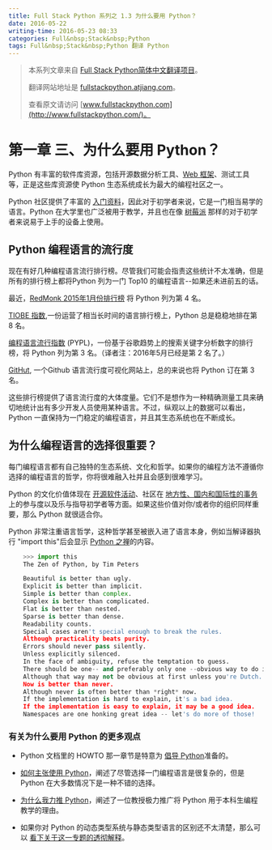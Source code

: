```yaml
---
title: Full Stack Python 系列之 1.3 为什么要用 Python？
date: 2016-05-22
writing-time: 2016-05-23 08:33
categories: Full&nbsp;Stack&nbsp;Python
tags: Full&nbsp;Stack&nbsp;Python 翻译 Python
---
```


> 本系列文章来自 [Full Stack Python简体中文翻译项目](https://github.com/haiiiiiyun/fullstackpython.cn)。
>
> 翻译网站地址是 [fullstackpython.atjiang.com](http://fullstackpython.atjiang.com)。
>
> 查看原文请访问 [www.fullstackpython.com](http://www.fullstackpython.com/)。

# 第一章 三、为什么要用 Python？

Python 有丰富的软件库资源，包括开源数据分析工具、[Web 框架](http://fullstackpython.atjiang.com/web-frameworks.html)、测试工具等，正是这些库资源使 Python 生态系统成长为最大的编程社区之一。

Python 社区提供了丰富的 [入门资料](http://fullstackpython.atjiang.com/best-python-resources.html)，因此对于初学者来说，它是一门相当易学的语言。Python 在大学里也广泛被用于教学，并且也在像 [树莓派](http://www.raspberrypi.org/) 那样的对于初学者来说易于上手的设备上使用。


## Python 编程语言的流行度

现在有好几种编程语言流行排行榜。尽管我们可能会指责这些统计不太准确，但是所有的排行榜上都将Python 列为一门 Top10 的编程语言--如果还未进前五的话。

最近，[RedMonk 2015年1月份排行榜](http://redmonk.com/sogrady/2015/01/14/language-rankings-1-15/) 将 Python 列为第 4 名。

[TIOBE 指数](http://www.tiobe.com/index.php/content/paperinfo/tpci/index.html),一份运营了相当长时间的语言排行榜上，Python 总是稳稳地排在第 8 名。

[编程语言流行指数](http://pypl.github.io/PYPL.html) (PYPL)，一份基于谷歌趋势上的搜索关键字分析数字的排行榜，将 Python 列为第 3 名。（译者注：2016年5月已经是第 2 名了。）

[GitHut](http://githut.info/), 一个Github 语言流行度可视化网站上，总的来说也将 Python 订在第 3 名。

这些排行榜提供了语言流行度的大体度量。它们不是想作为一种精确测量工具来确切地统计出有多少开发人员使用某种语言。不过，纵观以上的数据可以看出， Python 一直保持为一门稳定的编程语言，并且其生态系统也在不断成长。

## 为什么编程语言的选择很重要？

每门编程语言都有自己独特的生态系统、文化和哲学。如果你的编程方法不遵循你选择的编程语言的哲学，你将很难融入社并且会感到很难学习。

Python 的文化价值体现在 [开源软件活动](https://github.com/trending?l=python&since=monthly)、社区在 [地方性、国内和国际性的事务](http://www.pycon.org/) 上的参与度以及乐与指导初学者等方面。如果这些价值对你/或者你的组织同样重要，那么 Python 就很适合你。

Python 非常注重语言哲学，这种哲学甚至被嵌入进了语言本身，例如当解译器执行 "import this"后会显示 [Python 之禅](https://www.python.org/dev/peps/pep-0020/)的内容。

```python
    >>> import this
    The Zen of Python, by Tim Peters

    Beautiful is better than ugly.
    Explicit is better than implicit.
    Simple is better than complex.
    Complex is better than complicated.
    Flat is better than nested.
    Sparse is better than dense.
    Readability counts.
    Special cases aren't special enough to break the rules.
    Although practicality beats purity.
    Errors should never pass silently.
    Unless explicitly silenced.
    In the face of ambiguity, refuse the temptation to guess.
    There should be one-- and preferably only one --obvious way to do it.
    Although that way may not be obvious at first unless you're Dutch.
    Now is better than never.
    Although never is often better than *right* now.
    If the implementation is hard to explain, it's a bad idea.
    If the implementation is easy to explain, it may be a good idea.
    Namespaces are one honking great idea -- let's do more of those!
```

### 有关为什么要用 Python 的更多观点

* Python 文档里的 HOWTO 那一章节是特意为 [倡导 Python](https://docs.python.org/2/howto/advocacy.html)准备的。

* [如何主张使用 Python](http://nothingbutsnark.svbtle.com/how-to-argue-for-pythons-use)，阐述了尽管选择一门编程语言是很复杂的，但是 Python 在大多数情况下是一种不错的选择。

* [为什么我力推 Python](http://lorenabarba.com/blog/why-i-push-for-python/)，阐述了一位教授极力推广将 Python 用于本科生编程教学的理由。

* 如果你对 Python 的动态类型系统与静态类型语言的区别还不太清楚，那么可以 [看下关于这一专题的透彻解释](http://blogs.perl.org/users/ovid/2010/08/what-to-know-before-debating-type-systems.html)。
